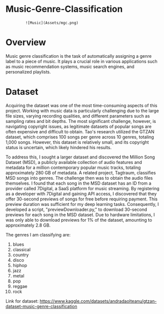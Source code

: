 # Music-Genre-Classification


             ![Music](Assets/mgc.png)



# Overview
Music genre classification is the task of automatically assigning a genre label to a piece of music. It plays a crucial role in various applications such as music recommendation systems, music search engines, and personalized playlists.



# Dataset
Acquiring the dataset was one of the most time-consuming aspects of this project. Working with music data is particularly challenging due to the large file sizes, varying recording qualities, and different parameters such as sampling rates and bit depths. The most significant challenge, however, is navigating copyright issues, as legitimate datasets of popular songs are often expensive and difficult to obtain. Tao's research utilized the GTZAN dataset, which comprises 100 songs per genre across 10 genres, totaling 1,000 songs. However, this dataset is relatively small, and its copyright status is uncertain, which likely hindered his results.

To address this, I sought a larger dataset and discovered the Million Song Dataset (MSD), a publicly available collection of audio features and metadata for a million contemporary popular music tracks, totaling approximately 280 GB of metadata. A related project, Tagtraum, classifies MSD songs into genres. The challenge then was to obtain the audio files themselves. I found that each song in the MSD dataset has an ID from a provider called 7Digital, a SaaS platform for music streaming. By registering as a developer with 7Digital and gaining API access, I discovered that they offer 30-second previews of songs for free before requiring payment. This preview duration was sufficient for my deep learning tasks. Consequently, I developed a script, "previewDownloader.py," to download 30-second previews for each song in the MSD dataset. Due to hardware limitations, I was only able to download previews for 1% of the dataset, amounting to approximately 2.8 GB.

The genres I am classifying are:

1. blues
2. classical
3. country
4. disco
5. hiphop
6. jazz
7. metal
8. pop
9. reggae
10. rock

Link for dataset: https://www.kaggle.com/datasets/andradaolteanu/gtzan-dataset-music-genre-classification
